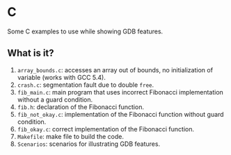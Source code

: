 # C
Some C examples to use while showing GDB features.

## What is it?
1. `array_bounds.c`: accesses an array out of bounds, no initialization
    of variable (works with GCC 5.4).
1. `crash.c`: segmentation fault due to double `free`.
1. `fib_main.c`: main program that uses incorrect Fibonacci
    implementation without a guard condition.
1. `fib.h`: declaration of the Fibonacci function.
1. `fib_not_okay.c`: implementation of the Fibonacci function without
    guard condition.
1. `fib_okay.c`: correct implementation of the Fibonacci function.
1. `Makefile`: make file to build the code.
1. `Scenarios`: scenarios for illustrating GDB features.
